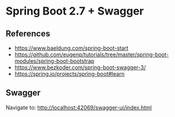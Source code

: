 # Spring Boot 2.7 + Swagger

## References

- <https://www.baeldung.com/spring-boot-start>
- <https://github.com/eugenp/tutorials/tree/master/spring-boot-modules/spring-boot-bootstrap>
- <https://www.bezkoder.com/spring-boot-swagger-3/>
- <https://spring.io/projects/spring-boot#learn>

## Swagger

Navigate to: <http://localhost:42069/swagger-ui/index.html>